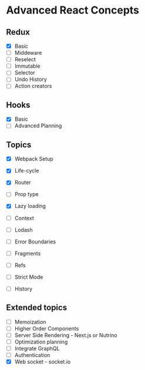 # Advanced React Concepts

## Redux
- [x] Basic
- [ ] Middeware
- [ ] Reselect
- [ ] Immutable
- [ ] Selector
- [ ] Undo History
- [ ] Action creators

## Hooks

- [x] Basic
- [ ] Advanced Planning

## Topics

- [x] Webpack Setup
- [x] Life-cycle
- [x] Router
- [ ] Prop type

- [x] Lazy loading
- [ ] Context
- [ ] Lodash
- [ ] Error Boundaries

- [ ] Fragments
- [ ] Refs
- [ ] Strict Mode
- [ ] History

## Extended topics
- [ ] Memoization
- [ ] Higher Order Components
- [ ] Server Side Rendering - Next.js or Nutrino
- [ ] Optimization planning
- [ ] Integrate GraphQL
- [ ] Authentication
- [x] Web socket - socket.io
